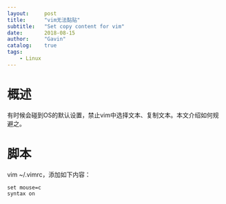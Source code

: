 ```yaml
---
layout:     post
title:      "vim无法黏贴"
subtitle:   "Set copy content for vim"
date:       2018-08-15
author:     "Gavin"
catalog:    true
tags:
    - Linux
---
```


# 概述

有时候会碰到OS的默认设置，禁止vim中选择文本、复制文本。本文介绍如何规避之。

# 脚本

vim ~/.vimrc，添加如下内容：

```
set mouse=c
syntax on
```
